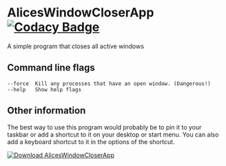 # AlicesWindowCloserApp [![Codacy Badge](https://api.codacy.com/project/badge/Grade/b8724227427b460e8fab58601c092f67)](https://app.codacy.com/manual/AliceDTRH/AlicesWindowCloserApp?utm_source=github.com&utm_medium=referral&utm_content=AliceDTRH/AlicesWindowCloserApp&utm_campaign=Badge_Grade_Dashboard)
A simple program that closes all active windows

## Command line flags
```ShellSession
--force  Kill any processes that have an open window. (Dangerous!)
--help   Show help flags
```

## Other information
The best way to use this program would probably be to pin it to your taskbar or add a shortcut to it on your desktop or start menu.
You can also add a keyboard shortcut to it in the options of the shortcut.


[![Download AlicesWindowCloserApp](https://a.fsdn.com/con/app/sf-download-button)](https://sourceforge.net/projects/aliceswindowcloserapp/files/latest/download)
